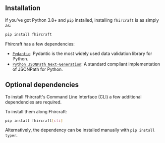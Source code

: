 


## Installation

If you've got Python 3.8+ and `pip` installed, installing `fhircraft` is as simply as:

```bash
pip install fhircraft
``` 

Fhircraft has a few dependencies:

- [`Pydantic`](https://docs.pydantic.dev/latest/): Pydantic is the most widely used data validation library for Python.
- [`Python JSONPath Next-Generation`](https://github.com/h2non/jsonpath-ng): A standard compliant implementation of JSONPath for Python.

## Optional dependencies

To install Fhircraft's Command Line Interface (CLI) a few additional dependencies are required. 

To install them along Fhircraft:
```bash
pip install fhircraft[cli]
```  

Alternatively, the dependency can be installed manually with `pip install typer`.